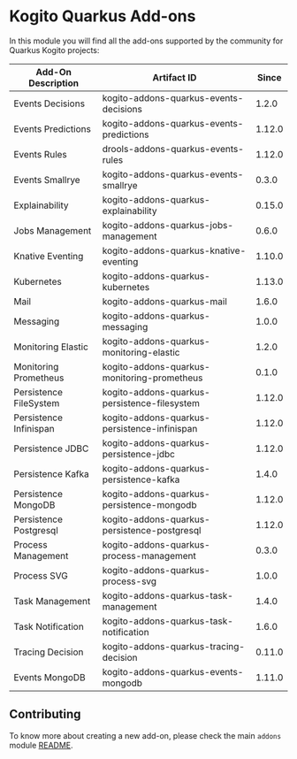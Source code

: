 # Kogito Quarkus Add-ons

In this module you will find all the add-ons supported by the community for Quarkus Kogito projects:

<!-- Please update this table in alphabetical order when creating a new add-on -->

| Add-On Description     | Artifact ID                                  | Since  |
|------------------------|----------------------------------------------|--------|
| Events Decisions       | kogito-addons-quarkus-events-decisions       | 1.2.0  |
| Events Predictions     | kogito-addons-quarkus-events-predictions     | 1.12.0 |
| Events Rules           | drools-addons-quarkus-events-rules           | 1.12.0 |
| Events Smallrye        | kogito-addons-quarkus-events-smallrye        | 0.3.0  |
| Explainability         | kogito-addons-quarkus-explainability         | 0.15.0 |
| Jobs Management        | kogito-addons-quarkus-jobs-management        | 0.6.0  |
| Knative Eventing       | kogito-addons-quarkus-knative-eventing       | 1.10.0 |
| Kubernetes             | kogito-addons-quarkus-kubernetes             | 1.13.0 |
| Mail                   | kogito-addons-quarkus-mail                   | 1.6.0  |
| Messaging              | kogito-addons-quarkus-messaging              | 1.0.0  |
| Monitoring Elastic     | kogito-addons-quarkus-monitoring-elastic     | 1.2.0  |
| Monitoring Prometheus  | kogito-addons-quarkus-monitoring-prometheus  | 0.1.0  |
| Persistence FileSystem | kogito-addons-quarkus-persistence-filesystem | 1.12.0 |
| Persistence Infinispan | kogito-addons-quarkus-persistence-infinispan | 1.12.0 |
| Persistence JDBC       | kogito-addons-quarkus-persistence-jdbc       | 1.12.0 |
| Persistence Kafka      | kogito-addons-quarkus-persistence-kafka      | 1.4.0  |
| Persistence MongoDB    | kogito-addons-quarkus-persistence-mongodb    | 1.12.0 |
| Persistence Postgresql | kogito-addons-quarkus-persistence-postgresql | 1.12.0 |
| Process Management     | kogito-addons-quarkus-process-management     | 0.3.0  |
| Process SVG            | kogito-addons-quarkus-process-svg            | 1.0.0  |
| Task Management        | kogito-addons-quarkus-task-management        | 1.4.0  |
| Task Notification      | kogito-addons-quarkus-task-notification      | 1.6.0  |
| Tracing Decision       | kogito-addons-quarkus-tracing-decision       | 0.11.0 |
| Events MongoDB         | kogito-addons-quarkus-events-mongodb         | 1.11.0 |

## Contributing

To know more about creating a new add-on, please check the main `addons` module [README](../../addons/README.md).
